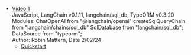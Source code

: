 - [Video 1]()   
   JavaScript, LangChain v0.1.11, langchain/sql_db, TypeORM v0.3.20  
   Modules: ChatOpenAI from "@langchain/openai"
            createSqlQueryChain from "langchain/chains/sql_db"
            SqlDatabase from "langchain/sql_db";
            DataSource from "typeorm";  
   Author: Robin Mattern, Date 2/02/24 
   - [Quickstart](https://js.langchain.com/docs/use_cases/sql/quickstart)


   
